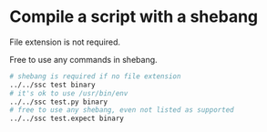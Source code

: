 # Compile a script with a shebang

File extension is not required.

Free to use any commands in shebang.

```bash
# shebang is required if no file extension
../../ssc test binary
# it's ok to use /usr/bin/env
../../ssc test.py binary
# free to use any shebang, even not listed as supported
../../ssc test.expect binary
```
